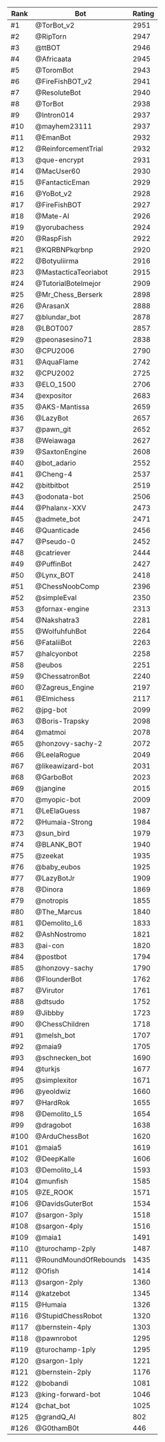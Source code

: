 Rank|Bot|Rating
---|---|---
#1|@TorBot_v2|2951
#2|@RipTorn|2947
#3|@ttBOT|2946
#4|@Africaata|2945
#5|@ToromBot|2943
#6|@FireFishBOT_v2|2941
#7|@ResoluteBot|2940
#8|@TorBot|2938
#9|@Intron014|2937
#10|@mayhem23111|2937
#11|@EmanBot|2932
#12|@ReinforcementTrial|2932
#13|@que-encrypt|2931
#14|@MacUser60|2930
#15|@FantacticEman|2929
#16|@YoBot_v2|2928
#17|@FireFishBOT|2927
#18|@Mate-AI|2926
#19|@yorubachess|2924
#20|@RaspFish|2922
#21|@KQRBNPkqrbnp|2920
#22|@Botyuliirma|2916
#23|@MastacticaTeoriabot|2915
#24|@TutorialBotelmejor|2909
#25|@Mr_Chess_Berserk|2898
#26|@ArasanX|2888
#27|@blundar_bot|2878
#28|@LBOT007|2857
#29|@peonasesino71|2838
#30|@CPU2006|2790
#31|@AquaFlame|2742
#32|@CPU2002|2725
#33|@ELO_1500|2706
#34|@expositor|2683
#35|@AKS-Mantissa|2659
#36|@LazyBot|2657
#37|@pawn_git|2652
#38|@Weiawaga|2627
#39|@SaxtonEngine|2608
#40|@bot_adario|2552
#41|@Cheng-4|2537
#42|@bitbitbot|2519
#43|@odonata-bot|2506
#44|@Phalanx-XXV|2473
#45|@admete_bot|2471
#46|@Quanticade|2456
#47|@Pseudo-0|2452
#48|@catriever|2444
#49|@PuffinBot|2427
#50|@Lynx_BOT|2418
#51|@ChessNoobComp|2396
#52|@simpleEval|2350
#53|@fornax-engine|2313
#54|@Nakshatra3|2281
#55|@WolfuhfuhBot|2264
#56|@FataliiBot|2263
#57|@halcyonbot|2258
#58|@eubos|2251
#59|@ChessatronBot|2240
#60|@Zagreus_Engine|2197
#61|@Elmichess|2117
#62|@jpg-bot|2099
#63|@Boris-Trapsky|2098
#64|@matmoi|2078
#65|@honzovy-sachy-2|2072
#66|@LeelaRogue|2049
#67|@likeawizard-bot|2031
#68|@GarboBot|2023
#69|@jangine|2015
#70|@myopic-bot|2009
#71|@LeElaGuess|1987
#72|@Humaia-Strong|1984
#73|@sun_bird|1979
#74|@BLANK_BOT|1940
#75|@zeekat|1935
#76|@baby_eubos|1925
#77|@LazyBotJr|1909
#78|@Dinora|1869
#79|@notropis|1855
#80|@The_Marcus|1840
#81|@Demolito_L6|1833
#82|@AshNostromo|1821
#83|@ai-con|1820
#84|@postbot|1794
#85|@honzovy-sachy|1790
#86|@FlounderBot|1762
#87|@Virutor|1761
#88|@dtsudo|1752
#89|@Jibbby|1723
#90|@ChessChildren|1718
#91|@melsh_bot|1707
#92|@maia9|1705
#93|@schnecken_bot|1690
#94|@turkjs|1677
#95|@simplexitor|1671
#96|@yeoldwiz|1660
#97|@HardRok|1655
#98|@Demolito_L5|1654
#99|@dragobot|1638
#100|@ArduChessBot|1620
#101|@maia5|1619
#102|@DeepKalle|1606
#103|@Demolito_L4|1593
#104|@munfish|1585
#105|@ZE_ROOK|1571
#106|@DavidsGuterBot|1534
#107|@sargon-3ply|1518
#108|@sargon-4ply|1516
#109|@maia1|1491
#110|@turochamp-2ply|1487
#111|@RoundMoundOfRebounds|1435
#112|@Ofish|1414
#113|@sargon-2ply|1360
#114|@katzebot|1345
#115|@Humaia|1326
#116|@StupidChessRobot|1320
#117|@bernstein-4ply|1303
#118|@pawnrobot|1295
#119|@turochamp-1ply|1295
#120|@sargon-1ply|1221
#121|@bernstein-2ply|1176
#122|@bobandi|1081
#123|@king-forward-bot|1046
#124|@chat_bot|1025
#125|@grandQ_AI|802
#126|@G0thamB0t|446

